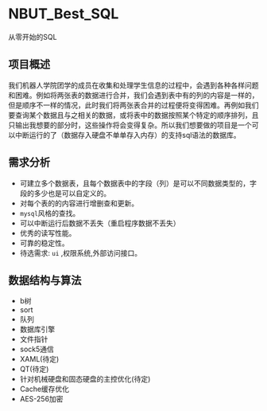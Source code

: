 # NBUT_Best_SQL
 从零开始的SQL



## 项目概述

​    我们机器人学院团学的成员在收集和处理学生信息的过程中，会遇到各种各样问题和困难。例如将两张表的数据进行合并，我们会遇到表中有的列的内容是一样的，但是顺序不一样的情况，此时我们将两张表合并的过程便将变得困难。再例如我们要查询某个数据且与之相关的数据，或将表中的数据按照某个特定的顺序排列，且只输出我想要的部分时，这些操作将会变得复杂。所以我们想要做的项目是一个可以中断运行的了（数据存入硬盘不单单存入内存）的支持sql语法的数据库。

## 需求分析

* 可建立多个数据表，且每个数据表中的字段（列）是可以不同数据类型的，字段的多少也是可以自定义的。
* 对每个表的的内容进行增删查和更新。
* `mysql`风格的查找。
* 可以中断运行后数据不丢失（重启程序数据不丢失）
* 优秀的读写性能。
* 可靠的稳定性。
* 待选需求:  `ui` ,权限系统,外部访问接口。

## 数据结构与算法

* b树
* sort
* 队列
* 数据库引擎
* 文件指针
* sock5通信
* XAML(待定)
* QT(待定)
* 针对机械硬盘和固态硬盘的主控优化(待定)
* Cache缓存优化
* AES-256加密
